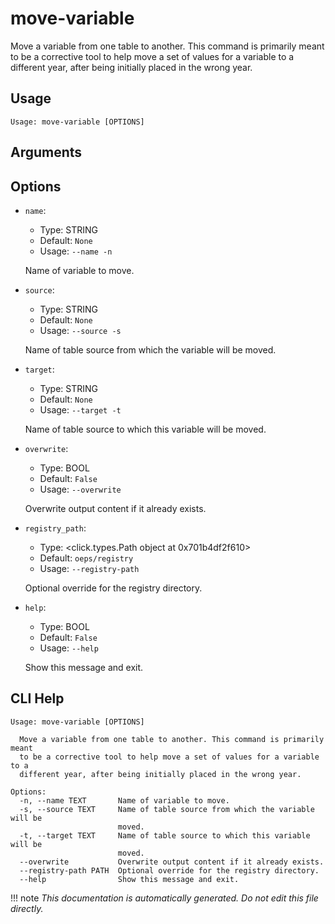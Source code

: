 
# move-variable

Move a variable from one table to another. This command is primarily meant to
    be a corrective tool to help move a set of values for a variable to a different year,
    after being initially placed in the wrong year.
    

## Usage

```
Usage: move-variable [OPTIONS]
```

## Arguments


## Options

* `name`:
    * Type: STRING
    * Default: `None`
    * Usage: `--name
-n`

    Name of variable to move.



* `source`:
    * Type: STRING
    * Default: `None`
    * Usage: `--source
-s`

    Name of table source from which the variable will be moved.



* `target`:
    * Type: STRING
    * Default: `None`
    * Usage: `--target
-t`

    Name of table source to which this variable will be moved.



* `overwrite`:
    * Type: BOOL
    * Default: `False`
    * Usage: `--overwrite`

    Overwrite output content if it already exists.



* `registry_path`:
    * Type: <click.types.Path object at 0x701b4df2f610>
    * Default: `oeps/registry`
    * Usage: `--registry-path`

    Optional override for the registry directory.



* `help`:
    * Type: BOOL
    * Default: `False`
    * Usage: `--help`

    Show this message and exit.



## CLI Help

```
Usage: move-variable [OPTIONS]

  Move a variable from one table to another. This command is primarily meant
  to be a corrective tool to help move a set of values for a variable to a
  different year, after being initially placed in the wrong year.

Options:
  -n, --name TEXT       Name of variable to move.
  -s, --source TEXT     Name of table source from which the variable will be
                        moved.
  -t, --target TEXT     Name of table source to which this variable will be
                        moved.
  --overwrite           Overwrite output content if it already exists.
  --registry-path PATH  Optional override for the registry directory.
  --help                Show this message and exit.
```

!!! note
    _This documentation is automatically generated. Do not edit this file directly._
